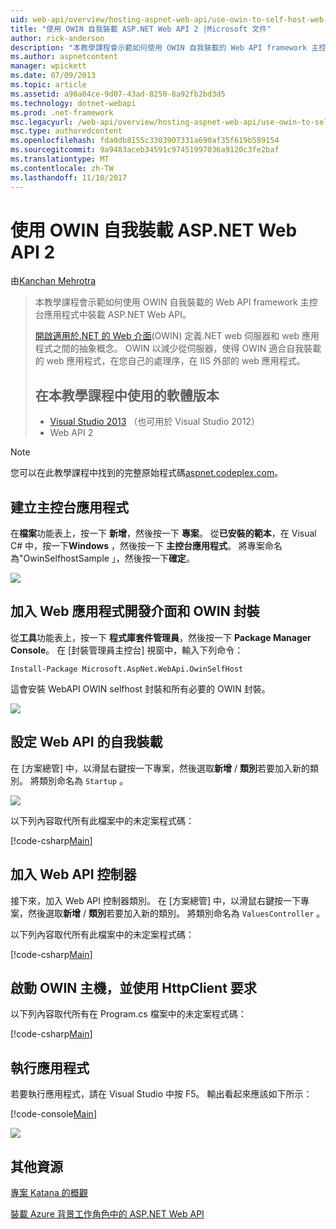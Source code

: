 ```yaml
---
uid: web-api/overview/hosting-aspnet-web-api/use-owin-to-self-host-web-api
title: "使用 OWIN 自我裝載 ASP.NET Web API 2 |Microsoft 文件"
author: rick-anderson
description: "本教學課程會示範如何使用 OWIN 自我裝載的 Web API framework 主控台應用程式中裝載 ASP.NET Web API。 開啟 Web 介面的.NET (OWIN) d..."
ms.author: aspnetcontent
manager: wpickett
ms.date: 07/09/2013
ms.topic: article
ms.assetid: a90a04ce-9d07-43ad-8250-8a92fb2bd3d5
ms.technology: dotnet-webapi
ms.prod: .net-framework
msc.legacyurl: /web-api/overview/hosting-aspnet-web-api/use-owin-to-self-host-web-api
msc.type: authoredcontent
ms.openlocfilehash: fda0db8155c3303907331a690af35f619b589154
ms.sourcegitcommit: 9a9483aceb34591c97451997036a9120c3fe2baf
ms.translationtype: MT
ms.contentlocale: zh-TW
ms.lasthandoff: 11/10/2017
---
```

<a name="use-owin-to-self-host-aspnet-web-api-2"></a>使用 OWIN 自我裝載 ASP.NET Web API 2
====================
由[Kanchan Mehrotra](https://twitter.com/kanchanmeh)

> 本教學課程會示範如何使用 OWIN 自我裝載的 Web API framework 主控台應用程式中裝載 ASP.NET Web API。
> 
> [開啟適用於.NET 的 Web 介面](http://owin.org)(OWIN) 定義.NET web 伺服器和 web 應用程式之間的抽象概念。 OWIN 以減少從伺服器，使得 OWIN 適合自我裝載的 web 應用程式，在您自己的處理序，在 IIS 外部的 web 應用程式。
> 
> ## <a name="software-versions-used-in-the-tutorial"></a>在本教學課程中使用的軟體版本
> 
> 
> - [Visual Studio 2013](https://www.microsoft.com/visualstudio/eng/2013-downloads) （也可用於 Visual Studio 2012）
> - Web API 2


> [!NOTE]
> 您可以在此教學課程中找到的完整原始程式碼[aspnet.codeplex.com](https://aspnet.codeplex.com/SourceControl/latest#Samples/WebApi/OwinSelfhostSample/ReadMe.txt)。


## <a name="create-a-console-application"></a>建立主控台應用程式

在**檔案**功能表上，按一下 **新增**，然後按一下 **專案**。 從**已安裝的範本**，在 Visual C# 中，按一下**Windows** ，然後按一下 **主控台應用程式**。 將專案命名為"OwinSelfhostSample 」，然後按一下**確定**。

[![](use-owin-to-self-host-web-api/_static/image2.png)](use-owin-to-self-host-web-api/_static/image1.png)

## <a name="add-the-web-api-and-owin-packages"></a>加入 Web 應用程式開發介面和 OWIN 封裝

從**工具**功能表上，按一下 **程式庫套件管理員**，然後按一下  **Package Manager Console**。 在 [封裝管理員主控台] 視窗中，輸入下列命令：

`Install-Package Microsoft.AspNet.WebApi.OwinSelfHost`

這會安裝 WebAPI OWIN selfhost 封裝和所有必要的 OWIN 封裝。

[![](use-owin-to-self-host-web-api/_static/image4.png)](use-owin-to-self-host-web-api/_static/image3.png)

## <a name="configure-web-api-for-self-host"></a>設定 Web API 的自我裝載

在 [方案總管] 中，以滑鼠右鍵按一下專案，然後選取**新增** / **類別**若要加入新的類別。 將類別命名為 `Startup` 。

![](use-owin-to-self-host-web-api/_static/image5.png)

以下列內容取代所有此檔案中的未定案程式碼：

[!code-csharp[Main](use-owin-to-self-host-web-api/samples/sample1.cs)]

## <a name="add-a-web-api-controller"></a>加入 Web API 控制器

接下來，加入 Web API 控制器類別。 在 [方案總管] 中，以滑鼠右鍵按一下專案，然後選取**新增** / **類別**若要加入新的類別。 將類別命名為 `ValuesController` 。

以下列內容取代所有此檔案中的未定案程式碼：

[!code-csharp[Main](use-owin-to-self-host-web-api/samples/sample2.cs)]

## <a name="start-the-owin-host-and-make-a-request-using-httpclient"></a>啟動 OWIN 主機，並使用 HttpClient 要求

以下列內容取代所有在 Program.cs 檔案中的未定案程式碼：

[!code-csharp[Main](use-owin-to-self-host-web-api/samples/sample3.cs)]

## <a name="running-the-application"></a>執行應用程式

若要執行應用程式，請在 Visual Studio 中按 F5。 輸出看起來應該如下所示：

[!code-console[Main](use-owin-to-self-host-web-api/samples/sample4.cmd)]

![](use-owin-to-self-host-web-api/_static/image6.png)

## <a name="additional-resources"></a>其他資源

[專案 Katana 的概觀](../../../aspnet/overview/owin-and-katana/an-overview-of-project-katana.md)

[裝載 Azure 背景工作角色中的 ASP.NET Web API](host-aspnet-web-api-in-an-azure-worker-role.md)
